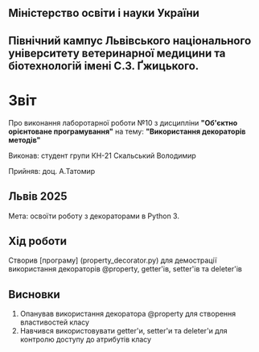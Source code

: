 ## Міністерство освіти і науки України

## Північний кампус Львівського національного університету ветеринарної медицини та біотехнологій імені С.З. Ґжицького.

# Звіт
Про виконання лаборотарної роботи №10 з дисципліни **"Об'єктно орієнтоване програмування"** на тему: **"Використання декораторів методів"**

Виконав: студент групи КН-21 Скальський Володимир

Прийняв: доц. А.Татомир
## Львів 2025

Мета: освоїти роботу з декораторами в Python 3.

## Хід роботи
Створив [програму] (property_decorator.py) для демострації використання декораторів @property, getter'ів, setter'ів та deleter'ів

## Висновки
1. Опанував використання декоратора @property для створення властивостей класу
2. Навчився використовувати getter'и, setter'и та deleter'и для контролю доступу до атрибутів класу 